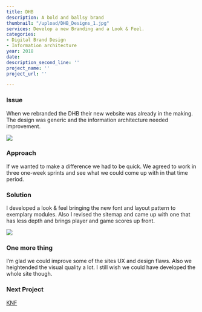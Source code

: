 ```yaml
---
title: DHB
description: A bold and ballsy brand
thumbnail: "/upload/DHB_Designs_1.jpg"
services: Develop a new Branding and a Look & Feel.
categories:
- Digital Brand Design
- Information architecture
year: 2018
date: 
description_second_line: ''
project_name: ''
project_url: ''

---
```

### Issue

When we rebranded the DHB their new website was already in the making. The design was generic and the information architecture needed improvement.

![](/upload/DHB_Designs_2.jpg)

### Approach

<p class="einleser">If we wanted to make a difference we had to be quick. We agreed to work in three one-week sprints and see what we could come up with in that time period.</p>

### Solution

I developed a look & feel bringing the new font and layout pattern to exemplary modules. Also I revised the sitemap and came up with one that has less depth and brings player and game scores up front.

![](/upload/DHB_Designs_4.jpg)

### One more thing

I’m glad we could improve some of the sites UX and design flaws. Also we heightended the visual quality a lot. I still wish we could have developed the whole site though.

### **Next Project**

[KNF](/works/knf.html)